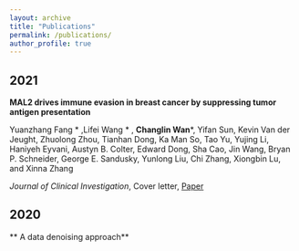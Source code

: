 ```yaml
---
layout: archive
title: "Publications"
permalink: /publications/
author_profile: true
---
```


2021
-------
**MAL2 drives immune evasion in breast cancer by suppressing tumor antigen presentation**

Yuanzhang Fang * ,Lifei Wang * , **Changlin Wan***, Yifan Sun, Kevin Van der Jeught, Zhuolong Zhou, Tianhan Dong, Ka Man So, Tao Yu, Yujing Li, Haniyeh Eyvani, Austyn B. Colter, Edward Dong, Sha Cao, Jin Wang, Bryan P. Schneider, George E. Sandusky, Yunlong Liu, Chi Zhang, Xiongbin Lu, and Xinna Zhang

*Journal of Clinical Investigation*, Cover letter, [Paper](https://www.jci.org/articles/view/140837)

2020
--------
** A data denoising approach**

